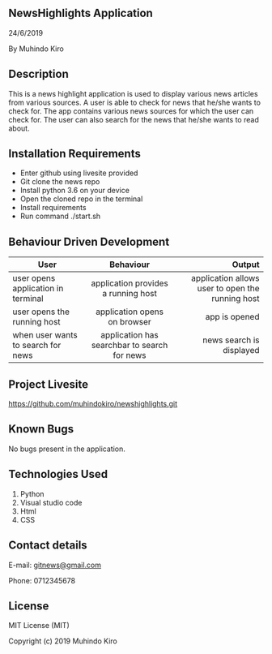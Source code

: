 NewsHighlights Application
------------------------

24/6/2019

By Muhindo Kiro


Description
-----------
This is a news highlight application is used to display various news articles from various sources. A user is able to check for news that he/she wants to check for. The app contains various news sources for which the user can check for. The user can also search for the news that he/she wants to read about.  

Installation Requirements
--------------------------------

* Enter github using livesite provided
* Git clone the news repo
* Install python 3.6 on your device
* Open the cloned repo in the terminal
* Install requirements
* Run command ./start.sh


Behaviour Driven Development
-----------------------------

|User        |Behaviour   | Output  |
| ------------- |:-----------:| -----------:|
| user opens application in terminal | application provides a running host | application allows user to open the running host |
| user opens the running host | application opens on browser | app is opened |
| when user wants to search for news | application has searchbar to search for news | news search is displayed |


Project Livesite
-----------------
https://github.com/muhindokiro/newshighlights.git

Known Bugs
-----------
No bugs present in the application.


Technologies Used
------------------

1. Python
2. Visual studio code
3. Html
4. CSS



Contact details
----------------

E-mail: gitnews@gmail.com

Phone: 0712345678

License
--------

MIT License (MIT)

Copyright (c) 2019 Muhindo Kiro
